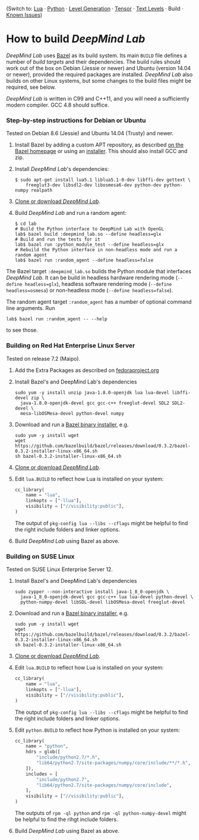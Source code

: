 (Switch to: [Lua](lua_api.md) &middot; [Python](python_api.md) &middot;
 [Level Generation](level_generation.md) &middot;
 [Tensor](tensor.md) &middot; [Text Levels](text_level.md) &middot;
 Build &middot;
 [Known Issues](issues.md))

# How to build *DeepMind Lab*

*DeepMind Lab* uses [Bazel](https://www.bazel.io/) as its build system. Its main
`BUILD` file defines a number of *build targets* and their dependencies. The
build rules should work out of the box on Debian (Jessie or newer) and Ubuntu
(version 14.04 or newer), provided the required packages are installed.
*DeepMind Lab* also builds on other Linux systems, but some changes to the build
files might be required, see below.

*DeepMind Lab* is written in C99 and C++11, and you will need a sufficiently
modern compiler. GCC 4.8 should suffice.

### Step-by-step instructions for Debian or Ubuntu

Tested on Debian 8.6 (Jessie) and Ubuntu 14.04 (Trusty) and newer.

1. Install Bazel by adding a custom APT repository, as described
   [on the Bazel homepage](http://bazel.io/docs/install.html#ubuntu) or using
   an [installer](https://github.com/bazelbuild/bazel/releases).
   This should also install GCC and zip.

2. Install *DeepMind Lab*'s dependencies:

   ```shell
   $ sudo apt-get install lua5.1 liblua5.1-0-dev libffi-dev gettext \
       freeglut3-dev libsdl2-dev libosmesa6-dev python-dev python-numpy realpath
   ```

3. [Clone or download *DeepMind Lab*](https://github.com/deepmind/lab).

4. Build *DeepMind Lab* and run a random agent:

   ```shell
   $ cd lab
   # Build the Python interface to DeepMind Lab with OpenGL
   lab$ bazel build :deepmind_lab.so --define headless=glx
   # Build and run the tests for it
   lab$ bazel run :python_module_test --define headless=glx
   # Rebuild the Python interface in non-headless mode and run a random agent
   lab$ bazel run :random_agent --define headless=false
   ```

The Bazel target `:deepmind_lab.so` builds the Python module that interfaces
*DeepMind Lab*. It can be build in headless hardware rendering mode (`--define
headless=glx`), headless software rendering mode (`--define headless=osmesa`) or
non-headless mode (`--define headless=false`).

The random agent target `:random_agent` has a number of optional command line
arguments. Run

``` shell
lab$ bazel run :random_agent -- --help
```

to see those.

### Building on Red Hat Enterprise Linux Server

Tested on release 7.2 (Maipo).

1. Add the Extra Packages as described on
   [fedoraproject.org](http://fedoraproject.org/wiki/EPEL#How_can_I_use_these_extra_packages.3F)
2. Install Bazel's and DeepMind Lab's dependencies

   ```shell
   sudo yum -y install unzip java-1.8.0-openjdk lua lua-devel libffi-devel zip \
     java-1.8.0-openjdk-devel gcc gcc-c++ freeglut-devel SDL2 SDL2-devel \
     mesa-libOSMesa-devel python-devel numpy
   ```
3. Download and run
   a [Bazel binary installer](https://github.com/bazelbuild/bazel/releases),
   e.g.

   ```shell
   sudo yum -y install wget
   wget https://github.com/bazelbuild/bazel/releases/download/0.3.2/bazel-0.3.2-installer-linux-x86_64.sh
   sh bazel-0.3.2-installer-linux-x86_64.sh
   ```
4. [Clone or download *DeepMind Lab*](https://github.com/deepmind/lab).
5. Edit `lua.BUILD` to reflect how Lua is installed on your system:

   ```python
   cc_library(
       name = "lua",
       linkopts = ["-llua"],
       visibility = ["//visibility:public"],
   )
   ```
   The output of `pkg-config lua --libs --cflags` might be helpful to find the
   right include folders and linker options.
6. Build *DeepMind Lab* using Bazel as above.

### Building on SUSE Linux

Tested on SUSE Linux Enterprise Server 12.

1. Install Bazel's and DeepMind Lab's dependencies

   ```shell
   sudo zypper --non-interactive install java-1_8_0-openjdk \
     java-1_8_0-openjdk-devel gcc gcc-c++ lua lua-devel python-devel \
     python-numpy-devel libSDL-devel libOSMesa-devel freeglut-devel
   ```
2. Download and run
   a [Bazel binary installer](https://github.com/bazelbuild/bazel/releases),
   e.g.

   ```shell
   sudo yum -y install wget
   wget https://github.com/bazelbuild/bazel/releases/download/0.3.2/bazel-0.3.2-installer-linux-x86_64.sh
   sh bazel-0.3.2-installer-linux-x86_64.sh
   ```
3. [Clone or download *DeepMind Lab*](https://github.com/deepmind/lab).
4. Edit `lua.BUILD` to reflect how Lua is installed on your system:

   ```python
   cc_library(
       name = "lua",
       linkopts = ["-llua"],
       visibility = ["//visibility:public"],
   )
   ```
   The output of `pkg-config lua --libs --cflags` might be helpful to find the
   right include folders and linker options.
5. Edit `python.BUILD` to reflect how Python is installed on your system:

   ```python
   cc_library(
       name = "python",
       hdrs = glob([
           "include/python2.7/*.h",
           "lib64/python2.7/site-packages/numpy/core/include/**/*.h",
       ]),
       includes = [
           "include/python2.7",
           "lib64/python2.7/site-packages/numpy/core/include",
       ],
       visibility = ["//visibility:public"],
   )
   ```
   The outputs of `rpm -ql python` and `rpm -ql python-numpy-devel` might be
   helpful to find the rihgt include folders.
6. Build *DeepMind Lab* using Bazel as above.
